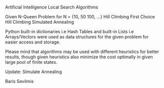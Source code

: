 Artificial Intelligence
Local Search Algorithms

Given N-Queen Problem for N = {10, 50 100, ...}
Hill Climbing
First Choice Hill Climbing
Simulated Annealing

Python built-in dictionaries i.e Hash Tables and built-in Lists i.e 
Arrays/Vectors were used as data structures for the given problem for 
easier access and storage. 

Please mind that algorithms may be used with different heuristics for 
better results, though given heuristics also minimize the cost optimally 
in given large pool of finite states. 

Update: Simulate Annealing 

Baris Sevilmis 

 

